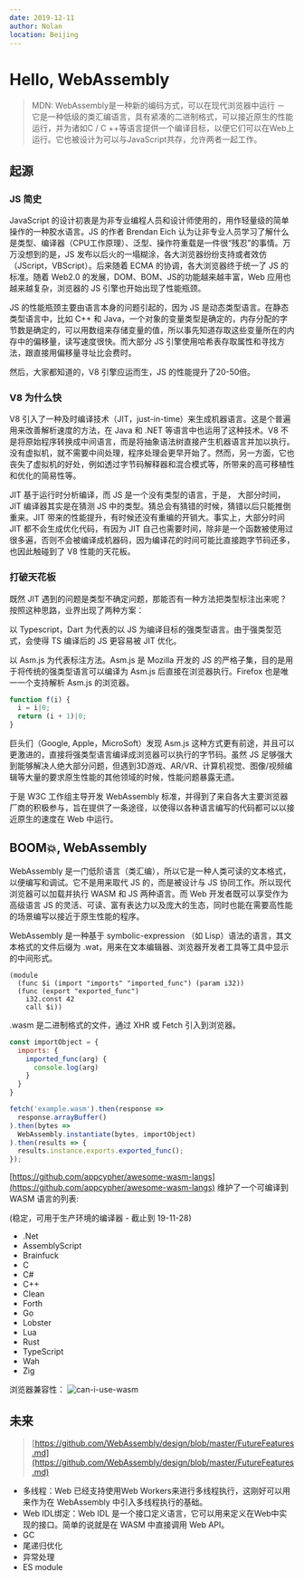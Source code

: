 ```yaml
---
date: 2019-12-11
author: Nolan
location: Beijing
---
```

# Hello, WebAssembly

> MDN: WebAssembly是一种新的编码方式，可以在现代浏览器中运行 － 它是一种低级的类汇编语言，具有紧凑的二进制格式，可以接近原生的性能运行，并为诸如C / C ++等语言提供一个编译目标，以便它们可以在Web上运行。它也被设计为可以与JavaScript共存，允许两者一起工作。

## 起源

### JS 简史

JavaScript 的设计初衷是为非专业编程人员和设计师使用的，用作轻量级的简单操作的一种胶水语言。JS 的作者 Brendan Eich 认为让非专业人员学习了解什么是类型、编译器（CPU工作原理）、泛型、操作符重载是一件很“残忍”的事情。万万没想到的是，JS 发布以后火的一塌糊涂，各大浏览器纷纷支持或者效仿（JScript，VBScript）。后来随着 ECMA 的协调，各大浏览器终于统一了 JS 的标准。随着 Web2.0 的发展，DOM、BOM、JS的功能越来越丰富，Web 应用也越来越复杂，浏览器的 JS 引擎也开始出现了性能瓶颈。

JS 的性能瓶颈主要由语言本身的问题引起的，因为 JS 是动态类型语言。在静态类型语言中，比如 C++ 和 Java，一个对象的变量类型是确定的，内存分配的字节数是确定的，可以用数组来存储变量的值，所以事先知道存取这些变量所在的内存中的偏移量，读写速度很快。而大部分 JS 引擎使用哈希表存取属性和寻找方法，跟直接用偏移量寻址比会费时。

然后，大家都知道的，V8 引擎应运而生，JS 的性能提升了20-50倍。

### V8 为什么快

V8 引入了一种及时编译技术（JIT，just-in-time）来生成机器语言。这是个普遍用来改善解析速度的方法，在 Java 和 .NET 等语言中也运用了这种技术。V8 不是将原始程序转换成中间语言，而是将抽象语法树直接产生机器语言并加以执行。没有虚拟机，就不需要中间处理，程序处理会更早开始了。然而，另一方面，它也丧失了虚拟机的好处，例如透过字节码解释器和混合模式等，所带来的高可移植性和优化的简易性等。

JIT 基于运行时分析编译，而 JS 是一个没有类型的语言，于是， 大部分时间，JIT 编译器其实是在猜测 JS 中的类型。猜总会有猜错的时候，猜错以后只能推倒重来。JIT 带来的性能提升，有时候还没有重编的开销大。事实上，大部分时间 JIT 都不会生成优化代码，有因为 JIT 自己也需要时间，除非是一个函数被使用过很多遍，否则不会被编译成机器码，因为编译花的时间可能比直接跑字节码还多，也因此触碰到了 V8 性能的天花板。

### 打破天花板

既然 JIT 遇到的问题是类型不确定问题，那能否有一种方法把类型标注出来呢？按照这种思路，业界出现了两种方案：

以 Typescript，Dart 为代表的以 JS 为编译目标的强类型语言。由于强类型范式，会使得 TS 编译后的 JS 更容易被 JIT 优化。

以 Asm.js 为代表标注方法。Asm.js 是 Mozilla 开发的 JS 的严格子集，目的是用于将传统的强类型语言可以编译为 Asm.js 后直接在浏览器执行。Firefox 也是唯一一个支持解析 Asm.js 的浏览器。

```js
function f(i) {
  i = i|0;
  return (i + 1)|0;
}
```

巨头们（Google, Apple，MicroSoft）发现 Asm.js 这种方式更有前途，并且可以更激进的，直接将强类型语言编译成浏览器可以执行的字节码。虽然 JS 足够强大到能够解决人绝大部分问题，但遇到3D游戏、AR/VR、计算机视觉、图像/视频编辑等大量的要求原生性能的其他领域的时候，性能问题暴露无遗。

于是 W3C 工作组主导开发 WebAssembly 标准，并得到了来自各大主要浏览器厂商的积极参与，旨在提供了一条途径，以使得以各种语言编写的代码都可以以接近原生的速度在 Web 中运行。

## BOOM💥, WebAssembly

WebAssembly 是一门低阶语言（类汇编），所以它是一种人类可读的文本格式，以便编写和调试。它不是用来取代 JS 的，而是被设计与 JS 协同工作。所以现代浏览器可以加载并执行 WASM  和 JS 两种语言。而 Web 开发者既可以享受作为高级语言 JS 的灵活、可读、富有表达力以及庞大的生态，同时也能在需要高性能的场景编写以接近于原生性能的程序。

WebAssembly 是一种基于 symbolic-expression （如 Lisp）语法的语言，其文本格式的文件后缀为 .wat，用来在文本编辑器、浏览器开发者工具等工具中显示的中间形式。

```
(module
  (func $i (import "imports" "imported_func") (param i32))
  (func (export "exported_func")
    i32.const 42
    call $i))
```

.wasm 是二进制格式的文件，通过 XHR 或 Fetch 引入到浏览器。

```js
const importObject = {
  imports: {
    imported_func(arg) {
      console.log(arg)
    }
  }
}

fetch('example.wasm').then(response =>
  response.arrayBuffer()
).then(bytes =>
  WebAssembly.instantiate(bytes, importObject)
).then(results => {
  results.instance.exports.exported_func();
});
```

[https://github.com/appcypher/awesome-wasm-langs](https://github.com/appcypher/awesome-wasm-langs) 维护了一个可编译到 WASM 语言的列表:

(稳定，可用于生产环境的编译器 - 截止到 19-11-28)

+ .Net
+ AssemblyScript
+ Brainfuck
+ C
+ C#
+ C++
+ Clean
+ Forth
+ Go
+ Lobster
+ Lua
+ Rust
+ TypeScript
+ Wah
+ Zig

浏览器兼容性：
<img :src="$withBase('/images/can-i-use-wasm.webp')" alt="can-i-use-wasm">

## 未来

> [https://github.com/WebAssembly/design/blob/master/FutureFeatures.md](https://github.com/WebAssembly/design/blob/master/FutureFeatures.md)

+ 多线程：Web 已经支持使用Web Workers来进行多线程执行，这刚好可以用来作为在 WebAssembly 中引入多线程执行的基础。
+ Web IDL绑定：Web IDL 是一个接口定义语言，它可以用来定义在Web中实现的接口。简单的说就是在 WASM 中直接调用 Web API。
+ GC
+ 尾递归优化
+ 异常处理
+ ES module
